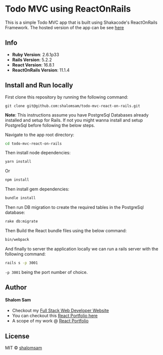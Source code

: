 # Todo MVC using ReactOnRails

This is a simple Todo MVC app that is built using Shakacode's ReactOnRails Framework. The hosted version of the app can be see [here](https://afternoon-anchorage-49678.herokuapp.com/#)

## Info
* **Ruby Version**: 2.6.1p33
* **Rails Version**: 5.2.2
* **React Version**: 16.8.1
* **ReactOnRails Version**: 11.1.4

## Install and Run locally
First clone this repository by running the following command:
```git
git clone git@github.com:shalomsam/todo-mvc-react-on-rails.git
```
**Note**: This instructions assume you have PostgreSql Databases already installed and setup for Rails. If not you might wanna install and setup PostgreSql before following the below steps.

Navigate to the app root directory:
```bash
cd todo-mvc-react-on-rails
```

Then install node dependencies:
```bash
yarn install
```
Or
```bash
npm install
```

Then install gem dependencies:
```bash
bundle install
```

Then run DB migration to create the required tables in the PostgreSql database:
```bash
rake db:migrate
```

Then Build the React bundle files using the below command:
```bash
bin/webpack
```
 And finally to server the application locally we can run a rails server with the following command:
 ```bash
 rails s -p 3001
 ```
 `-p 3001` being the port number of choice.



## Author

#### Shalom Sam
+ Checkout my <a href="https://shalomsam.com" title="Full Stack Web Developer, UI/UX Javascript Specialist" target="_blank">Full Stack Web Developer Website</a>
+ You can checkout this <a href="http://react.shalomsam.com" title="Full Stack Developer, Angular Portfolio" target="_blank">React Portfolio here</a>
+ A scope of my work @ <a title="Web Software Developer Portfolio" target="_blank" href="https://react.shalomsam.com/portfolio">React Portfolio</a>


## License

MIT © [shalomsam](https://github.com/shalomsam)
